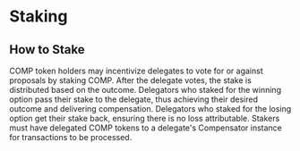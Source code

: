 # Staking

## How to Stake

COMP token holders may incentivize delegates to vote for or against proposals by staking COMP. After the delegate votes, the stake is distributed based on the outcome. Delegators who staked for the winning option pass their stake to the delegate, thus achieving their desired outcome and delivering compensation. Delegators who staked for the losing option get their stake back, ensuring there is no loss attributable. Stakers must have delegated COMP tokens to a delegate's Compensator instance for transactions to be processed.

<!-- ![Compensator Staking](/gitbook/assets/#.png)
<p style={{ textAlign: 'center', opacity: 0.5, marginTop: '-6px' }}>
  <em>Sub-title text</em>
</p> -->
